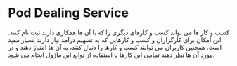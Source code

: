 # Pod Dealing Service

کسب و کار ها می تواند کسب و کارهای دیگری را که با آن ها همکاری دارند ثبت نام کنند. این امکان برای کارگزاران و کسب و کارهایی که به تسهیم درآمد نیاز دارند بسیار مفید است. همچنین کاربران می توانند کسب و کارها را دنبال کنند، به آن ها امتیاز دهند و در مورد آن ها نظر دهند تمامی این کارها با استفاده از توابع این ماژول انجام می شود.
